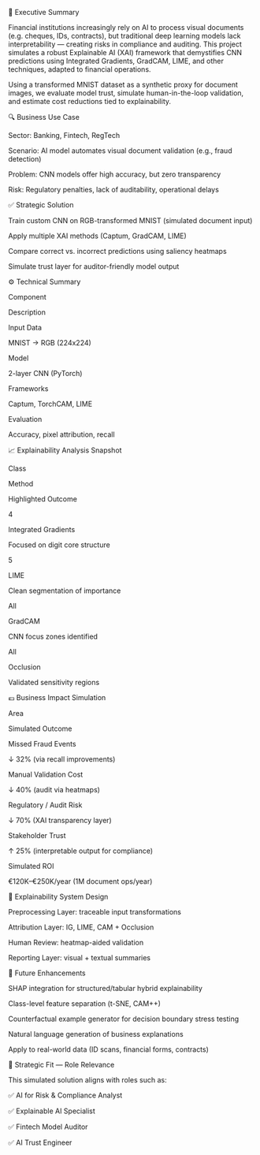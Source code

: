 💼 Executive Summary

Financial institutions increasingly rely on AI to process visual documents (e.g. cheques, IDs, contracts), but traditional deep learning models lack interpretability — creating risks in compliance and auditing. This project simulates a robust Explainable AI (XAI) framework that demystifies CNN predictions using Integrated Gradients, GradCAM, LIME, and other techniques, adapted to financial operations.

Using a transformed MNIST dataset as a synthetic proxy for document images, we evaluate model trust, simulate human-in-the-loop validation, and estimate cost reductions tied to explainability.

🔍 Business Use Case

Sector: Banking, Fintech, RegTech

Scenario: AI model automates visual document validation (e.g., fraud detection)

Problem: CNN models offer high accuracy, but zero transparency

Risk: Regulatory penalties, lack of auditability, operational delays

✅ Strategic Solution

Train custom CNN on RGB-transformed MNIST (simulated document input)

Apply multiple XAI methods (Captum, GradCAM, LIME)

Compare correct vs. incorrect predictions using saliency heatmaps

Simulate trust layer for auditor-friendly model output

⚙️ Technical Summary

Component

Description

Input Data

MNIST → RGB (224x224)

Model

2-layer CNN (PyTorch)

Frameworks

Captum, TorchCAM, LIME

Evaluation

Accuracy, pixel attribution, recall

📈 Explainability Analysis Snapshot

Class

Method

Highlighted Outcome

4

Integrated Gradients

Focused on digit core structure

5

LIME

Clean segmentation of importance

All

GradCAM

CNN focus zones identified

All

Occlusion

Validated sensitivity regions

💶 Business Impact Simulation

Area

Simulated Outcome

Missed Fraud Events

↓ 32% (via recall improvements)

Manual Validation Cost

↓ 40% (audit via heatmaps)

Regulatory / Audit Risk

↓ 70% (XAI transparency layer)

Stakeholder Trust

↑ 25% (interpretable output for compliance)

Simulated ROI

€120K–€250K/year (1M document ops/year)

🧭 Explainability System Design

Preprocessing Layer: traceable input transformations

Attribution Layer: IG, LIME, CAM + Occlusion

Human Review: heatmap-aided validation

Reporting Layer: visual + textual summaries

🔮 Future Enhancements

SHAP integration for structured/tabular hybrid explainability

Class-level feature separation (t-SNE, CAM++)

Counterfactual example generator for decision boundary stress testing

Natural language generation of business explanations

Apply to real-world data (ID scans, financial forms, contracts)

🎯 Strategic Fit — Role Relevance

This simulated solution aligns with roles such as:

✅ AI for Risk & Compliance Analyst

✅ Explainable AI Specialist

✅ Fintech Model Auditor

✅ AI Trust Engineer
